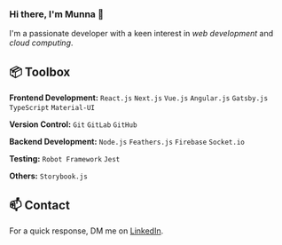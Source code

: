 ### Hi there, I'm Munna 👋

I'm a passionate developer with a keen interest in *web development* and *cloud computing*.

## 📦 Toolbox

**Frontend Development:** `React.js` `Next.js` `Vue.js` `Angular.js` `Gatsby.js` `TypeScript` `Material-UI` 
 
**Version Control:** `Git` `GitLab` `GitHub`

**Backend Development:** `Node.js` `Feathers.js` `Firebase` `Socket.io`

**Testing:** `Robot Framework` `Jest`

**Others:** `Storybook.js` 

## 📫 Contact

For a quick response, DM me on [LinkedIn](https://www.linkedin.com/in/mohammedmunna/).
<!--
**mohammedmunna/mohammedmunna** is a ✨ _special_ ✨ repository because its `README.md` (this file) appears on your GitHub profile.

Here are some ideas to get you started:

- 🔭 I’m currently working on ...
- 🌱 I’m currently learning ...
- 👯 I’m looking to collaborate on ...
- 🤔 I’m looking for help with ...
- 💬 Ask me about ...
- 📫 How to reach me: ...
- 😄 Pronouns: ...
- ⚡ Fun fact: ...
-->
